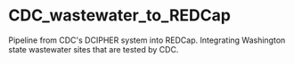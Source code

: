 # CDC_wastewater_to_REDCap
Pipeline from CDC's DCIPHER system into REDCap. Integrating Washington state wastewater sites that are tested by CDC.
